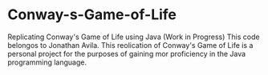 # Conway-s-Game-of-Life
Replicating Conway's Game of Life using Java (Work in Progress)
This code belongos to Jonathan Avila. This reolication of Conway's Game of Life 
is a personal project for the purposes of gaining mor proficiency in the Java programming language.
